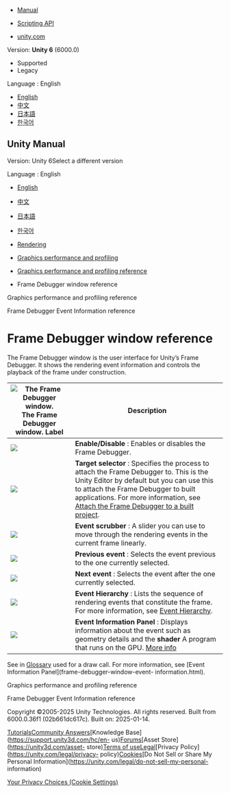[](https://docs.unity3d.com)

  * [Manual](../Manual/index.html)
  * [Scripting API](../ScriptReference/index.html)

  * [unity.com](https://unity.com/)

Version: **Unity 6** (6000.0)

  * Supported
  * Legacy

Language : English

  * [English](/Manual/frame-debugger-window.html)
  * [中文](/cn/current/Manual/frame-debugger-window.html)
  * [日本語](/ja/current/Manual/frame-debugger-window.html)
  * [한국어](/kr/current/Manual/frame-debugger-window.html)

[](https://docs.unity3d.com)

## Unity Manual

Version: Unity 6Select a different version

Language : English

  * [English](/Manual/frame-debugger-window.html)
  * [中文](/cn/current/Manual/frame-debugger-window.html)
  * [日本語](/ja/current/Manual/frame-debugger-window.html)
  * [한국어](/kr/current/Manual/frame-debugger-window.html)

  * [Rendering](rendering-and-post-processing.html)
  * [Graphics performance and profiling](graphics-performance-profiling.html)
  * [Graphics performance and profiling reference](profiling-landing.html)
  * Frame Debugger window reference

[](profiling-landing.html)

Graphics performance and profiling reference

[](frame-debugger-window-event-information.html)

Frame Debugger Event Information reference

# Frame Debugger window reference

The Frame Debugger window is the user interface for Unity’s Frame Debugger. It
shows the rendering event information and controls the playback of the frame
under construction.

![The Frame Debugger window.](../uploads/Main/frame-debugger-window.png) The Frame Debugger window. **Label** | **Description**  
---|---  
![](../uploads/Main/label-a.png) |  **Enable/Disable** : Enables or disables the Frame Debugger.  
![](../uploads/Main/label-b.png) |  **Target selector** : Specifies the process to attach the Frame Debugger to. This is the Unity Editor by default but you can use this to attach the Frame Debugger to built applications. For more information, see [Attach the Frame Debugger to a built project](FrameDebugger-attach.html).  
![](../uploads/Main/label-c.png) |  **Event scrubber** : A slider you can use to move through the rendering events in the current frame linearly.  
![](../uploads/Main/label-d.png) |  **Previous event** : Selects the event previous to the one currently selected.  
![](../uploads/Main/label-e.png) |  **Next event** : Selects the event after the one currently selected.  
![](../uploads/Main/label-f.png) |  **Event Hierarchy** : Lists the sequence of rendering events that constitute the frame. For more information, see [Event Hierarchy](frame-debugger-window-event-hierarchy.html).  
![](../uploads/Main/label-g.png) |  **Event Information Panel** : Displays information about the event such as geometry details and the **shader** A program that runs on the GPU. [More info](Shaders.html)  
See in [Glossary](Glossary.html#Shader) used for a draw call. For more
information, see [Event Information Panel](frame-debugger-window-event-
information.html).  
  
[](profiling-landing.html)

Graphics performance and profiling reference

[](frame-debugger-window-event-information.html)

Frame Debugger Event Information reference

Copyright ©2005-2025 Unity Technologies. All rights reserved. Built from
6000.0.36f1 (02b661dc617c). Built on: 2025-01-14.

[Tutorials](https://learn.unity.com/)[Community
Answers](https://answers.unity3d.com)[Knowledge
Base](https://support.unity3d.com/hc/en-
us)[Forums](https://forum.unity3d.com)[Asset Store](https://unity3d.com/asset-
store)[Terms of
use](https://docs.unity3d.com/Manual/TermsOfUse.html)[Legal](https://unity.com/legal)[Privacy
Policy](https://unity.com/legal/privacy-
policy)[Cookies](https://unity.com/legal/cookie-policy)[Do Not Sell or Share
My Personal Information](https://unity.com/legal/do-not-sell-my-personal-
information)

[Your Privacy Choices (Cookie Settings)](javascript:void\(0\);)

